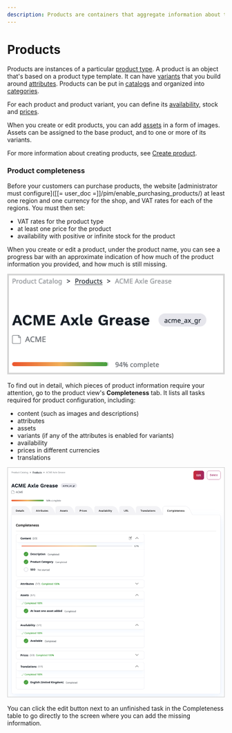 ```yaml
---
description: Products are containers that aggregate information about the items you offer, their specs, variants, availability, etc.
---
```


# Products

Products are instances of a particular [product type](product_types.md).
A product is an object that's based on a product type template.
It can have [variants](work_with_product_variants.md) that you build around [attributes](work_with_product_attributes.md).
Products can be put in [catalogs](work_with_catalogs.md) and organized into [categories](work_with_product_categories.md).

For each product and product variant, you can define its [availability](manage_availability_and_stock.md), stock and [prices](manage_prices.md).

When you create or edit products, you can add [assets](work_with_product_assets.md) in a form of images.
Assets can be assigned to the base product, and to one or more of its variants.

For more information about creating products, see [Create product](create_edit_product.md#create-and-edit-products).

### Product completeness

Before your customers can purchase products, the website [administrator must configure]([[= user_doc =]]/pim/enable_purchasing_products/) at least one region and one currency for the shop, and VAT rates for each of the regions.
You must then set:

- VAT rates for the product type
- at least one price for the product
- availability with positive or infinite stock for the product

When you create or edit a product, under the product name, you can see a progress bar with an approximate indication
of how much of the product information you provided, and how much is still missing.

![Quick view of product completeness](img/product_completeness_bar.png "Quick view of product completeness")

To find out in detail, which pieces of product information require your attention, go to the product view's **Completeness** tab.
It lists all tasks required for product configuration, including:

- content (such as images and descriptions)
- attributes
- assets
- variants (if any of the attributes is enabled for variants)
- availability
- prices in different currencies
- translations

![Product completeness screen](img/product_completeness.png "Product completeness screen")

You can click the edit button next to an unfinished task in the Completeness table
to go directly to the screen where you can add the missing information.

